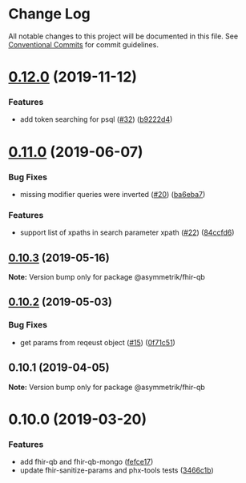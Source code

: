 # Change Log

All notable changes to this project will be documented in this file.
See [Conventional Commits](https://conventionalcommits.org) for commit guidelines.

# [0.12.0](https://github.com/Asymmetrik/phx-tools/compare/@asymmetrik/fhir-qb@0.11.2...@asymmetrik/fhir-qb@0.12.0) (2019-11-12)

### Features

- add token searching for psql ([#32](https://github.com/Asymmetrik/phx-tools/issues/32)) ([b9222d4](https://github.com/Asymmetrik/phx-tools/commit/b9222d4))

# [0.11.0](https://github.com/Asymmetrik/phx-tools/compare/@asymmetrik/fhir-qb@0.10.4...@asymmetrik/fhir-qb@0.11.0) (2019-06-07)

### Bug Fixes

- missing modifier queries were inverted ([#20](https://github.com/Asymmetrik/phx-tools/issues/20)) ([ba6eba7](https://github.com/Asymmetrik/phx-tools/commit/ba6eba7))

### Features

- support list of xpaths in search parameter xpath ([#22](https://github.com/Asymmetrik/phx-tools/issues/22)) ([84ccfd6](https://github.com/Asymmetrik/phx-tools/commit/84ccfd6))

## [0.10.3](https://github.com/Asymmetrik/phx-tools/compare/@asymmetrik/fhir-qb@0.10.2...@asymmetrik/fhir-qb@0.10.3) (2019-05-16)

**Note:** Version bump only for package @asymmetrik/fhir-qb

## [0.10.2](https://github.com/Asymmetrik/phx-tools/compare/@asymmetrik/fhir-qb@0.10.1...@asymmetrik/fhir-qb@0.10.2) (2019-05-03)

### Bug Fixes

- get params from reqeust object ([#15](https://github.com/Asymmetrik/phx-tools/issues/15)) ([0f71c51](https://github.com/Asymmetrik/phx-tools/commit/0f71c51))

## 0.10.1 (2019-04-05)

**Note:** Version bump only for package @asymmetrik/fhir-qb

# 0.10.0 (2019-03-20)

### Features

- add fhir-qb and fhir-qb-mongo ([fefce17](https://github.com/Asymmetrik/phx-tools/commit/fefce17))
- update fhir-sanitize-params and phx-tools tests ([3466c1b](https://github.com/Asymmetrik/phx-tools/commit/3466c1b))
